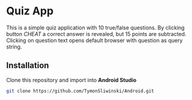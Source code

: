 # Quiz App

This is a simple quiz application with 10 true/false questions.
By clicking button *CHEAT* a correct answer is revealed, but 15 points are subtracted.
Clicking on question text opens default browser with question as query string.

## Installation
Clone this repository and import into **Android Studio**

```bash
git clone https://github.com/TymonSliwinski/Android.git
```
